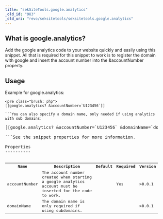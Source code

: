 ```yaml
---
title: "sekSiteTools.google.analytics"
_old_id: "983"
_old_uri: "revo/seksitetools/seksitetools.google.analytics"
---
```


What is google.analytics?
-------------------------

Add the google analytics code to your website quickly and easily using this snippet. All that is required for this snippet to work is to register the domain with google and insert the account number into the &accountNumber property.

Usage
-----

Example for google.analytics:

```
<pre class="brush: php">
[[google.analytics? &accountNumber=`U123456`]]

```You can also specify a domain name, only needed if using analytics with sub domains:

```
<pre class="brush: php">
[[google.analytics? &accountNumber=`U123456` &domainName=`domain.com`]]

```See the snippet properties for more information.

Properties
----------

<table><tbody><tr><th>Name</th><th>Description   
</th><th>Default   
</th><th>Required   
</th><th>Version   
</th></tr><tr><td>accountNumber</td><td>The account number created when starting a google analytics account must be inserted for the code to work.   
</td><td>  
</td><td>Yes   
</td><td>>0.0.1</td></tr><tr><td>domainName</td><td>The domain name is only required if using subdomains.   
</td><td> </td><td> </td><td>>0.0.1</td></tr></tbody></table>